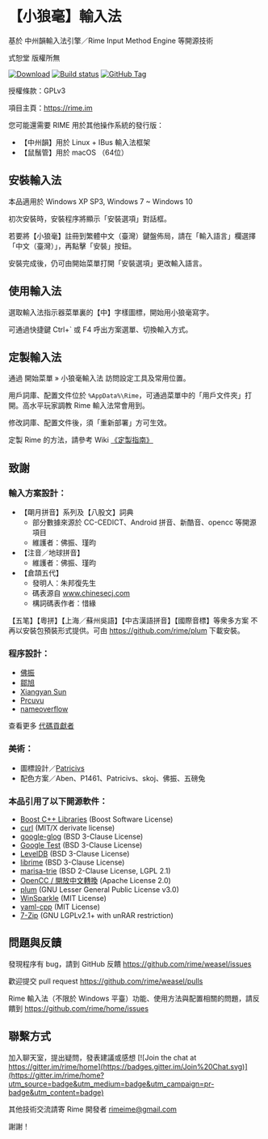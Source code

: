 ﻿【小狼毫】輸入法
================

基於 中州韻輸入法引擎／Rime Input Method Engine 等開源技術

式恕堂 版權所無

[![Download](https://api.bintray.com/packages/rime/weasel/release/images/download.svg)](https://bintray.com/rime/weasel/release/_latestVersion)
[![Build status](https://ci.appveyor.com/api/projects/status/github/rime/weasel?svg=true)](https://ci.appveyor.com/project/rime/weasel)
[![GitHub Tag](https://img.shields.io/github/tag/rime/weasel.svg)](https://github.com/rime/weasel)

授權條款：GPLv3

項目主頁：https://rime.im

您可能還需要 RIME 用於其他操作系統的發行版：

  * 【中州韻】用於 Linux + IBus 輸入法框架
  * 【鼠鬚管】用於 macOS （64位）

安裝輸入法
----------

本品適用於 Windows XP SP3, Windows 7 ~ Windows 10

初次安裝時，安裝程序將顯示「安裝選項」對話框。

若要將【小狼毫】註冊到繁體中文（臺灣）鍵盤佈局，請在「輸入語言」欄選擇「中文（臺灣）」，再點擊「安裝」按鈕。

安裝完成後，仍可由開始菜單打開「安裝選項」更改輸入語言。

使用輸入法
----------

選取輸入法指示器菜單裏的【中】字樣圖標，開始用小狼毫寫字。

可通過快捷鍵 Ctrl+` 或 F4 呼出方案選單、切換輸入方式。

定製輸入法
----------

通過 開始菜單 » 小狼毫輸入法 訪問設定工具及常用位置。

用戶詞庫、配置文件位於 `%AppData%\Rime`，可通過菜單中的「用戶文件夾」打開。高水平玩家調教 Rime 輸入法常會用到。

修改詞庫、配置文件後，須「重新部署」方可生效。

定製 Rime 的方法，請參考 Wiki [《定製指南》](https://github.com/rime/home/wiki/CustomizationGuide)

致謝
----

### 輸入方案設計：

  * 【朙月拼音】系列及【八股文】詞典
    - 部分數據來源於 CC-CEDICT、Android 拼音、新酷音、opencc 等開源項目
    - 維護者：佛振、瑾昀
  * 【注音／地球拼音】
    - 維護者：佛振、瑾昀
  * 【倉頡五代】
    - 發明人：朱邦復先生
    - 碼表源自 www.chinesecj.com
    - 構詞碼表作者：惜緣

  【五笔】【粵拼】【上海／蘇州吳語】【中古漢語拼音】【國際音標】等衆多方案
  不再以安裝包預裝形式提供。可由 <https://github.com/rime/plum> 下載安裝。

### 程序設計：

  * [佛振](https://github.com/lotem)
  * [鄒旭](https://github.com/zouxu09)
  * [Xiangyan Sun](https://github.com/wishstudio)
  * [Prcuvu](https://github.com/Prcuvu)
  * [nameoverflow](https://github.com/nameoverflow)

  查看更多 [代碼貢獻者](https://github.com/rime/weasel/graphs/contributors)

### 美術：

  * 圖標設計／[Patricivs](https://github.com/Patricivs)
  * 配色方案／Aben、P1461、Patricivs、skoj、佛振、五磅兔

### 本品引用了以下開源軟件：

  * [Boost C++ Libraries](http://www.boost.org/) (Boost Software License)
  * [curl](https://curl.haxx.se/) (MIT/X derivate license)
  * [google-glog](https://github.com/google/glog) (BSD 3-Clause License)
  * [Google Test](https://github.com/google/googletest) (BSD 3-Clause License)
  * [LevelDB](https://github.com/google/leveldb) (BSD 3-Clause License)
  * [librime](https://github.com/rime/librime) (BSD 3-Clause License)
  * [marisa-trie](https://github.com/s-yata/marisa-trie) (BSD 2-Clause License, LGPL 2.1)
  * [OpenCC / 開放中文轉換](https://github.com/BYVoid/OpenCC) (Apache License 2.0)
  * [plum](https://github.com/rime/plum) (GNU Lesser General Public License v3.0)
  * [WinSparkle](https://github.com/vslavik/winsparkle) (MIT License)
  * [yaml-cpp](https://github.com/jbeder/yaml-cpp) (MIT License)
  * [7-Zip](https://www.7-zip.org) (GNU LGPLv2.1+ with unRAR restriction)

問題與反饋
----------

發現程序有 bug，請到 GitHub 反饋
<https://github.com/rime/weasel/issues>

歡迎提交 pull request
<https://github.com/rime/weasel/pulls>

Rime 輸入法（不限於 Windows 平臺）功能、使用方法與配置相關的問題，請反饋到
<https://github.com/rime/home/issues>

聯繫方式
--------

加入聊天室，提出疑問，發表建議或感想
[![Join the chat at https://gitter.im/rime/home](https://badges.gitter.im/Join%20Chat.svg)](https://gitter.im/rime/home?utm_source=badge&utm_medium=badge&utm_campaign=pr-badge&utm_content=badge)

其他技術交流請寄 Rime 開發者 <rimeime@gmail.com>

謝謝！
